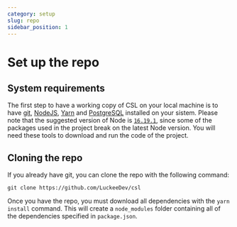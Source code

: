 ```yaml
---
category: setup
slug: repo
sidebar_position: 1
---
```

# Set up the repo

## System requirements

The first step to have a working copy of CSL on your local machine is to have [git](https://github.com/git-guides/install-git), [NodeJS](https://nodejs.org), [Yarn](https://yarnpkg.com/) and [PostgreSQL](https://www.postgresql.org/) installed on your sistem. Please note that the suggested version of Node is [`16.19.1`](https://nodejs.org/download/release/v16.19.1/), since some of the packages used in the project break on the latest Node version. You will need these tools to download and run the code of the project.

## Cloning the repo

If you already have git, you can clone the repo with the following command:

```
git clone https://github.com/LuckeeDev/csl
```

Once you have the repo, you must download all dependencies with the `yarn install` command. This will create a `node_modules` folder containing all of the dependencies specified in `package.json`.
